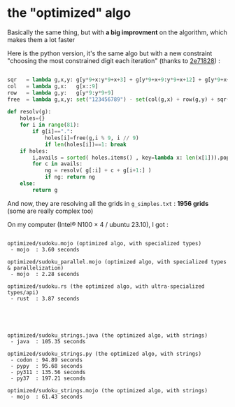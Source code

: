 # the "optimized" algo

Basically the same thing, but with **a big improvment** on the algorithm, which makes them a lot faster 

Here is the python version, it's the same algo but with a new constraint "choosing the most constrained digit each iteration" (thanks to [2e71828](https://users.rust-lang.org/u/2e71828))
:

```python

sqr   = lambda g,x,y: g[y*9+x:y*9+x+3] + g[y*9+x+9:y*9+x+12] + g[y*9+x+18:y*9+x+21]
col   = lambda g,x:   g[x::9]
row   = lambda g,y:   g[y*9:y*9+9]
free  = lambda g,x,y: set("123456789") - set(col(g,x) + row(g,y) + sqr(g,(x//3)*3,(y//3)*3))

def resolv(g):
    holes={}
    for i in range(81):
        if g[i]==".":
            holes[i]=free(g,i % 9, i // 9)
            if len(holes[i])==1: break
    if holes: 
        i,avails = sorted( holes.items() , key=lambda x: len(x[1])).pop(0)
        for c in avails:
            ng = resolv( g[:i] + c + g[i+1:] )
            if ng: return ng
    else:
        return g
```

And now, they are resolving all the grids in `g_simples.txt` : **1956 grids** (some are really complex too)

On my computer (Intel® N100 × 4 / ubuntu 23.10), I got :

```

optimized/sudoku.mojo (optimized algo, with specialized types)
 - mojo  : 3.60 seconds

optimized/sudoku_parallel.mojo (optimized algo, with specialized types & parallelization)
 - mojo  : 2.28 seconds

optimized/sudoku.rs (the optimized algo, with ultra-specialized types/api)
 - rust  : 3.87 seconds





optimized/sudoku_strings.java (the optimized algo, with strings)
 - java  : 105.35 seconds

optimized/sudoku_strings.py (the optimized algo, with strings)
 - codon : 94.89 seconds
 - pypy  : 95.68 seconds
 - py311 : 135.56 seconds
 - py37  : 197.21 seconds

optimized/sudoku_strings.mojo (the optimized algo, with strings)
 - mojo  : 61.43 seconds

```


